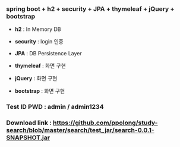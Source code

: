 
### spring boot + h2 + security + JPA + thymeleaf + jQuery + bootstrap  

 * **h2** : In Memory DB
 
 * **security** : login 인증
 
 * **JPA** : DB Persistence Layer
 
 * **thymeleaf** : 화면 구현
 
 * **jQuery** : 화면 구현 
 
 * **bootstrap** : 화면 구현
 
 ### Test ID  PWD : admin / admin1234
 
 ### Download link : https://github.com/ppolong/study-search/blob/master/search/test_jar/search-0.0.1-SNAPSHOT.jar
 
 
